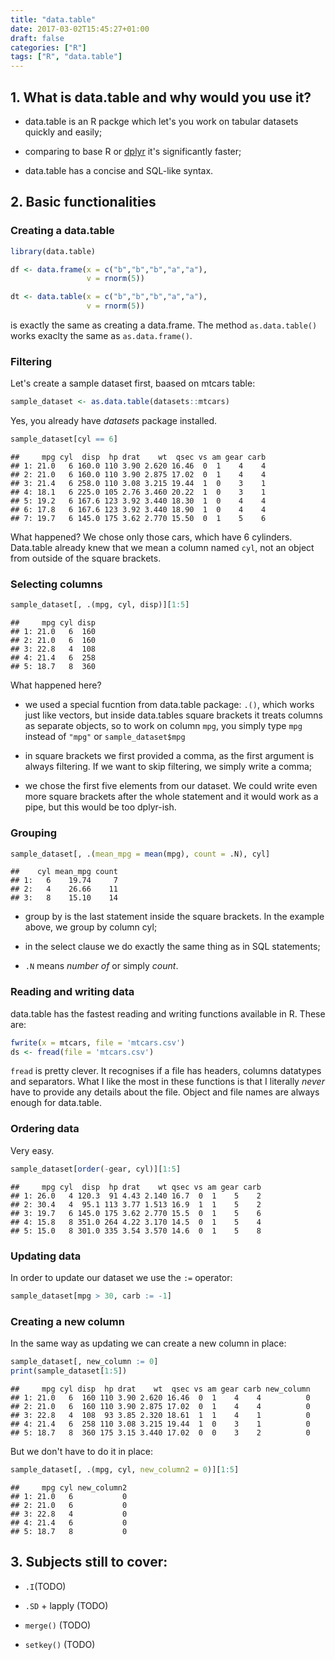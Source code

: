 ```yaml
---
title: "data.table"
date: 2017-03-02T15:45:27+01:00
draft: false
categories: ["R"]
tags: ["R", "data.table"]
---
```







## 1. What is data.table and why would you use it? 

* data.table is an R packge which let's you work on tabular datasets quickly and easily;

* comparing to base R or [dplyr](http://tomis9.com/tidyverse/#/dplyr) it's significantly faster;

* data.table has a concise and SQL-like syntax.

## 2. Basic functionalities 

### Creating a data.table 


```r
library(data.table)

df <- data.frame(x = c("b","b","b","a","a"),
                 v = rnorm(5))

dt <- data.table(x = c("b","b","b","a","a"),
                 v = rnorm(5))
```

is exactly the same as creating a data.frame. The method `as.data.table()` works exaclty the same as `as.data.frame()`.

### Filtering 

Let's create a sample dataset first, baased on mtcars table: 

```r
sample_dataset <- as.data.table(datasets::mtcars)
```
Yes, you already have *datasets* package installed.


```r
sample_dataset[cyl == 6]
```

```
##     mpg cyl  disp  hp drat    wt  qsec vs am gear carb
## 1: 21.0   6 160.0 110 3.90 2.620 16.46  0  1    4    4
## 2: 21.0   6 160.0 110 3.90 2.875 17.02  0  1    4    4
## 3: 21.4   6 258.0 110 3.08 3.215 19.44  1  0    3    1
## 4: 18.1   6 225.0 105 2.76 3.460 20.22  1  0    3    1
## 5: 19.2   6 167.6 123 3.92 3.440 18.30  1  0    4    4
## 6: 17.8   6 167.6 123 3.92 3.440 18.90  1  0    4    4
## 7: 19.7   6 145.0 175 3.62 2.770 15.50  0  1    5    6
```

What happened? We chose only those cars, which have 6 cylinders. Data.table already knew that we mean a column named `cyl`, not an object from outside of the square brackets.

### Selecting columns 


```r
sample_dataset[, .(mpg, cyl, disp)][1:5]
```

```
##     mpg cyl disp
## 1: 21.0   6  160
## 2: 21.0   6  160
## 3: 22.8   4  108
## 4: 21.4   6  258
## 5: 18.7   8  360
```

What happened here?

* we used a special fucntion from data.table package: `.()`, which works just like vectors, but inside data.tables square brackets it treats columns as separate objects, so to work on column `mpg`, you simply type `mpg` instead of `"mpg"` or `sample_dataset$mpg`

* in square brackets we first provided a comma, as the first argument is always filtering. If we want to skip filtering, we simply write a comma;

* we chose the first five elements from our dataset. We could write even more square brackets after the whole statement and it would work as a pipe, but this would be too dplyr-ish.

### Grouping 


```r
sample_dataset[, .(mean_mpg = mean(mpg), count = .N), cyl]
```

```
##    cyl mean_mpg count
## 1:   6    19.74     7
## 2:   4    26.66    11
## 3:   8    15.10    14
```
* group by is the last statement inside the square brackets. In the example above, we group by column cyl;

* in the select clause we do exactly the same thing as in SQL statements;

* `.N` means *number of* or simply *count*.

### Reading and writing data 

data.table has the fastest reading and writing functions available in R. These are:


```r
fwrite(x = mtcars, file = 'mtcars.csv')
ds <- fread(file = 'mtcars.csv')
```

`fread` is pretty clever. It recognises if a file has headers, columns datatypes and separators. What I like the most in these functions is that I literally *never* have to provide any details about the file. Object and file names are always enough for data.table.

### Ordering data 

Very easy.


```r
sample_dataset[order(-gear, cyl)][1:5]
```

```
##     mpg cyl  disp  hp drat    wt qsec vs am gear carb
## 1: 26.0   4 120.3  91 4.43 2.140 16.7  0  1    5    2
## 2: 30.4   4  95.1 113 3.77 1.513 16.9  1  1    5    2
## 3: 19.7   6 145.0 175 3.62 2.770 15.5  0  1    5    6
## 4: 15.8   8 351.0 264 4.22 3.170 14.5  0  1    5    4
## 5: 15.0   8 301.0 335 3.54 3.570 14.6  0  1    5    8
```

### Updating data 

In order to update our dataset we use the `:=` operator:


```r
sample_dataset[mpg > 30, carb := -1]
```

### Creating a new column 

In the same way as updating we can create a new column in place:


```r
sample_dataset[, new_column := 0]
print(sample_dataset[1:5])
```

```
##     mpg cyl disp  hp drat    wt  qsec vs am gear carb new_column
## 1: 21.0   6  160 110 3.90 2.620 16.46  0  1    4    4          0
## 2: 21.0   6  160 110 3.90 2.875 17.02  0  1    4    4          0
## 3: 22.8   4  108  93 3.85 2.320 18.61  1  1    4    1          0
## 4: 21.4   6  258 110 3.08 3.215 19.44  1  0    3    1          0
## 5: 18.7   8  360 175 3.15 3.440 17.02  0  0    3    2          0
```

But we don't have to do it in place:


```r
sample_dataset[, .(mpg, cyl, new_column2 = 0)][1:5]
```

```
##     mpg cyl new_column2
## 1: 21.0   6           0
## 2: 21.0   6           0
## 3: 22.8   4           0
## 4: 21.4   6           0
## 5: 18.7   8           0
```


## 3. Subjects still to cover: 

* `.I`(TODO)

* `.SD` + lapply (TODO)

* `merge()` (TODO)

* `setkey()` (TODO)
